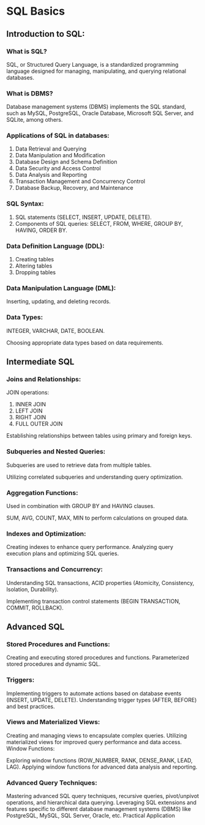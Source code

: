 # SQL Basics

## Introduction to SQL:

### What is SQL?

SQL, or Structured Query Language, is a standardized programming language designed for managing, manipulating, and querying relational databases.

### What is DBMS?

Database management systems (DBMS) implements the SQL standard, such as MySQL, PostgreSQL, Oracle Database, Microsoft SQL Server, and SQLite, among others.

### Applications of SQL in databases:

1. Data Retrieval and Querying
2. Data Manipulation and Modification
3. Database Design and Schema Definition
4. Data Security and Access Control
5. Data Analysis and Reporting
6. Transaction Management and Concurrency Control
7. Database Backup, Recovery, and Maintenance

### SQL Syntax:

1. SQL statements (SELECT, INSERT, UPDATE, DELETE).
2. Components of SQL queries: SELECT, FROM, WHERE, GROUP BY, HAVING, ORDER BY.

### Data Definition Language (DDL):

1. Creating tables
2. Altering tables
3. Dropping tables

### Data Manipulation Language (DML):

Inserting, updating, and deleting records.

### Data Types:

INTEGER, VARCHAR, DATE, BOOLEAN.

Choosing appropriate data types based on data requirements.

## Intermediate SQL

### Joins and Relationships:

JOIN operations:

1. INNER JOIN
2. LEFT JOIN
3. RIGHT JOIN
4. FULL OUTER JOIN

Establishing relationships between tables using primary and foreign keys.

### Subqueries and Nested Queries:

Subqueries are used to retrieve data from multiple tables.

Utilizing correlated subqueries and understanding query optimization.

### Aggregation Functions:

Used in combination with GROUP BY and HAVING clauses.

SUM, AVG, COUNT, MAX, MIN to perform calculations on grouped data.

### Indexes and Optimization:

Creating indexes to enhance query performance.
Analyzing query execution plans and optimizing SQL queries.

### Transactions and Concurrency:

Understanding SQL transactions, ACID properties (Atomicity, Consistency, Isolation, Durability).

Implementing transaction control statements (BEGIN TRANSACTION, COMMIT, ROLLBACK).

## Advanced SQL

### Stored Procedures and Functions:

Creating and executing stored procedures and functions.
Parameterized stored procedures and dynamic SQL.

### Triggers:

Implementing triggers to automate actions based on database events (INSERT, UPDATE, DELETE).
Understanding trigger types (AFTER, BEFORE) and best practices.

### Views and Materialized Views:

Creating and managing views to encapsulate complex queries.
Utilizing materialized views for improved query performance and data access.
Window Functions:

Exploring window functions (ROW_NUMBER, RANK, DENSE_RANK, LEAD, LAG).
Applying window functions for advanced data analysis and reporting.

### Advanced Query Techniques:

Mastering advanced SQL query techniques, recursive queries, pivot/unpivot operations, and hierarchical data querying.
Leveraging SQL extensions and features specific to different database management systems (DBMS) like PostgreSQL, MySQL, SQL Server, Oracle, etc.
Practical Application
